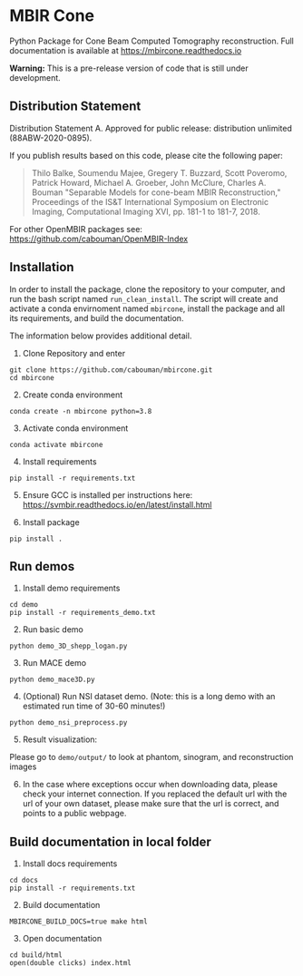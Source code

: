 # MBIR Cone

Python Package for Cone Beam Computed Tomography reconstruction. Full documentation is available at https://mbircone.readthedocs.io

**Warning:** This is a pre-release version of code that is still under development.


## Distribution Statement

Distribution Statement A. Approved for public release: distribution unlimited (88ABW-2020-0895).

If you publish results based on this code, please cite the following paper:
> Thilo Balke, Soumendu Majee, Gregery T. Buzzard, Scott Poveromo, Patrick Howard, Michael A. Groeber, John McClure, Charles A. Bouman "Separable Models for cone-beam MBIR Reconstruction," Proceedings of the IS&T International Symposium on Electronic Imaging, Computational Imaging XVI, pp. 181-1 to 181-7, 2018.

For other OpenMBIR packages see: https://github.com/cabouman/OpenMBIR-Index


## Installation

In order to install the package, clone the repository to your computer, and run the bash script named ``run_clean_install``.
The script will create and activate a conda envirnoment named ``mbircone``, install the package and all its requirements, and build the documentation.

The information below provides additional detail.

1) Clone Repository and enter
```
git clone https://github.com/cabouman/mbircone.git
cd mbircone
```

2) Create conda environment
```
conda create -n mbircone python=3.8
```
3) Activate conda environment
```
conda activate mbircone
```
4) Install requirements
```
pip install -r requirements.txt
```
5) Ensure GCC is installed per instructions here: https://svmbir.readthedocs.io/en/latest/install.html

6) Install package
```
pip install .
```

## Run demos
1) Install demo requirements
```
cd demo
pip install -r requirements_demo.txt
```
2) Run basic demo
```
python demo_3D_shepp_logan.py
```
3) Run MACE demo
```
python demo_mace3D.py
```
4) (Optional) Run NSI dataset demo. (Note: this is a long demo with an estimated run time of 30-60 minutes!)
```
python demo_nsi_preprocess.py
```

5) Result visualization: 

Please go to ```demo/output/``` to look at phantom, sinogram, and reconstruction images

6) In the case where exceptions occur when downloading data, please check your internet connection. If you replaced the default url with the url of your own dataset, please make sure that the url is correct, and points to a public webpage.


## Build documentation in local folder
1) Install docs requirements
```
cd docs
pip install -r requirements.txt
```
2) Build documentation
```
MBIRCONE_BUILD_DOCS=true make html
```
3) Open documentation
```
cd build/html
open(double clicks) index.html
```
